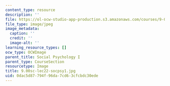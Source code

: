 ```yaml
---
content_type: resource
description: ''
file: https://ol-ocw-studio-app-production.s3.amazonaws.com/courses/9-00sc-introduction-to-psychology-fall-2011/0dac5d87794f96da7cd63cfcbdc30ede_9.00sc-lec22-socpsy1.jpg
file_type: image/jpeg
image_metadata:
  caption: ''
  credit: ''
  image-alt: ''
learning_resource_types: []
ocw_type: OCWImage
parent_title: Social Psychology I
parent_type: CourseSection
resourcetype: Image
title: 9.00sc-lec22-socpsy1.jpg
uid: 0dac5d87-794f-96da-7cd6-3cfcbdc30ede
---
```

